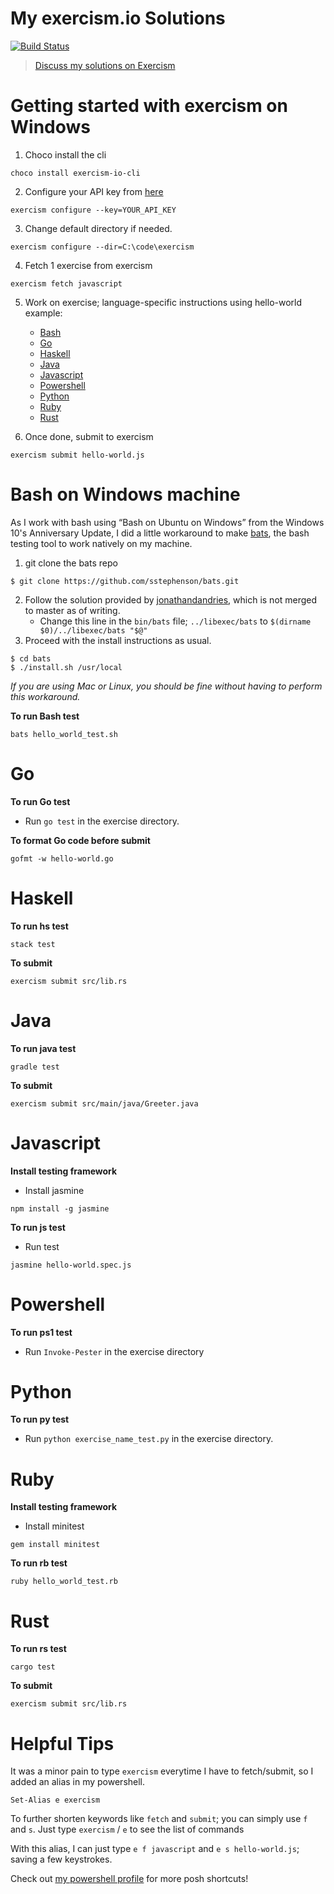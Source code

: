 # My exercism.io Solutions
[![Build Status](https://travis-ci.org/davzoku/exercism.io-challenges.svg?branch=master)](https://travis-ci.org/davzoku/exercism.io-challenges)

> [Discuss my solutions on Exercism](http://exercism.io/davzoku)

# Getting started with exercism on Windows

1. Choco install the cli
```
choco install exercism-io-cli
```

2. Configure your API key from [here](http://exercism.io/account/key)
```
exercism configure --key=YOUR_API_KEY
```

3. Change default directory if needed.
```
exercism configure --dir=C:\code\exercism
```

4. Fetch 1 exercise from exercism
```
exercism fetch javascript
```

5. Work on exercise; language-specific instructions using hello-world example:
    + [Bash](#bash-on-windows-machine)
    + [Go](#go)
    + [Haskell](#haskell)
    + [Java](#java)
	+ [Javascript](#javascript) 
    + [Powershell](#powershell)
    + [Python](#python)
    + [Ruby](#ruby)
    + [Rust](#rust)

6. Once done, submit to exercism
```
exercism submit hello-world.js
```
# Bash on Windows machine
As I work with bash using “Bash on Ubuntu on Windows” from the Windows 10's Anniversary Update, I did a little workaround to make [bats](https://github.com/sstephenson/bats), the bash testing tool to work natively on my machine.

1. git clone the bats repo
```
$ git clone https://github.com/sstephenson/bats.git
```
2. Follow the solution provided by [jonathandandries](https://github.com/sstephenson/bats/pull/234), which is not merged to master as of writing.
	+ Change this line in the `bin/bats` file; `../libexec/bats` to `$(dirname $0)/../libexec/bats "$@"`
3. Proceed with the install instructions as usual.
```
$ cd bats
$ ./install.sh /usr/local
```

*If you are using Mac or Linux, you should be fine without having to perform this workaround.* 

**To run Bash test**

```
bats hello_world_test.sh
```

# Go

**To run Go test**

+ Run `go test` in the exercise directory.

**To format Go code before submit**
```
gofmt -w hello-world.go
```

# Haskell 
**To run hs test**
```
stack test
```

**To submit**
```
exercism submit src/lib.rs
```

# Java 

**To run java test**
```
gradle test
```

**To submit**
```
exercism submit src/main/java/Greeter.java
```

# Javascript

**Install testing framework**

+ Install jasmine
```
npm install -g jasmine
```

**To run js test**

+ Run test
```
jasmine hello-world.spec.js
```
# Powershell

**To run ps1 test**

+ Run `Invoke-Pester` in the exercise directory

# Python

**To run py test**

+ Run `python exercise_name_test.py` in the exercise directory.


# Ruby

**Install testing framework**

+ Install minitest
```
gem install minitest
```

**To run rb test**
```
ruby hello_world_test.rb
```

# Rust
**To run rs test**
```
cargo test
```

**To submit**
```
exercism submit src/lib.rs
```

# Helpful Tips

It was a minor pain to type `exercism` everytime I have to fetch/submit, so I added an alias in my powershell.
```
Set-Alias e exercism
```
To further shorten keywords like `fetch` and `submit`; you can simply use `f` and `s`. Just type `exercism` / `e` to see the list of commands

With this alias, I can just type `e f javascript` and `e s hello-world.js`; saving a few keystrokes.

Check out [my powershell profile](https://github.com/davzoku/dotfiles/blob/master/Microsoft.PowerShell_profile.ps1) for more posh shortcuts!
